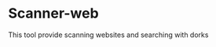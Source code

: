 # Scanner-web
<div style="text-aligne:center;">

This tool provide scanning websites and searching with dorks
</div>
